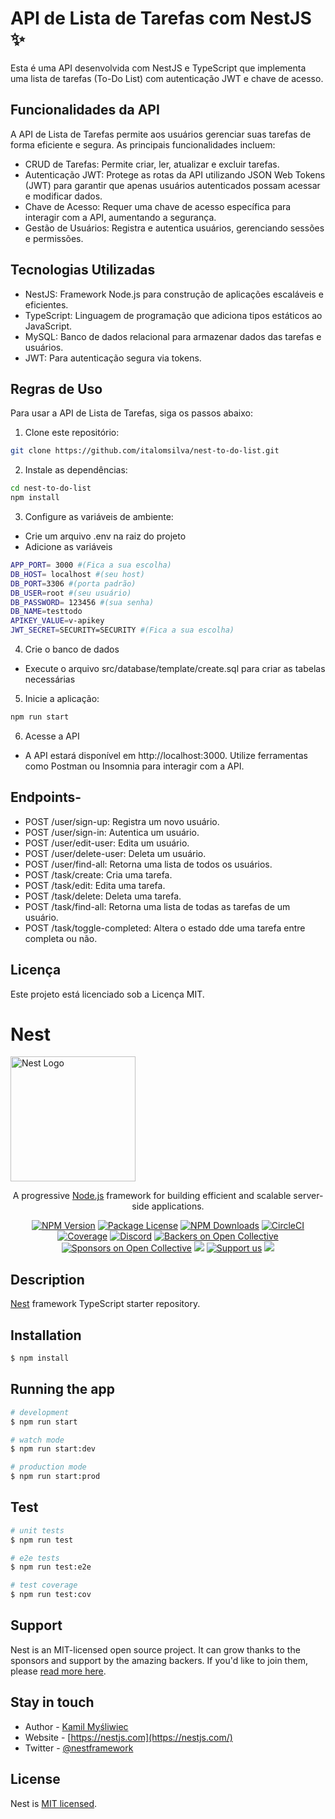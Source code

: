# API de Lista de Tarefas com NestJS ✨
Esta é uma API desenvolvida com NestJS e TypeScript que implementa uma lista de tarefas (To-Do List) com autenticação JWT e chave de acesso.

## Funcionalidades da API
A API de Lista de Tarefas permite aos usuários gerenciar suas tarefas de forma eficiente e segura. As principais funcionalidades incluem:

 - CRUD de Tarefas: Permite criar, ler, atualizar e excluir tarefas.
 - Autenticação JWT: Protege as rotas da API utilizando JSON Web Tokens (JWT) para garantir que apenas usuários autenticados possam acessar e modificar dados.
 - Chave de Acesso: Requer uma chave de acesso específica para interagir com a API, aumentando a segurança.
 - Gestão de Usuários: Registra e autentica usuários, gerenciando sessões e permissões.
## Tecnologias Utilizadas
 - NestJS: Framework Node.js para construção de aplicações escaláveis e eficientes.
 - TypeScript: Linguagem de programação que adiciona tipos estáticos ao JavaScript.
 - MySQL: Banco de dados relacional para armazenar dados das tarefas e usuários.
 - JWT: Para autenticação segura via tokens.

## Regras de Uso
Para usar a API de Lista de Tarefas, siga os passos abaixo:

 1. Clone este repositório:

```bash
git clone https://github.com/italomsilva/nest-to-do-list.git
```
2. Instale as dependências:

```bash
cd nest-to-do-list
npm install
```
3. Configure as variáveis de ambiente:
 - Crie um arquivo .env na raiz do projeto
 - Adicione as variáveis
```bash
APP_PORT= 3000 #(Fica a sua escolha)
DB_HOST= localhost #(seu host)
DB_PORT=3306 #(porta padrão)
DB_USER=root #(seu usuário)
DB_PASSWORD= 123456 #(sua senha)
DB_NAME=testtodo
APIKEY_VALUE=v-apikey
JWT_SECRET=SECURITY=SECURITY #(Fica a sua escolha)
```
4. Crie o banco de dados
 - Execute o arquivo src/database/template/create.sql para criar as tabelas necessárias

5. Inicie a aplicação:
```bash
npm run start
```
 6. Acesse a API
 - A API estará disponível em http://localhost:3000.
Utilize ferramentas como Postman ou Insomnia para interagir com a API.

## Endpoints-
 - POST /user/sign-up: Registra um novo usuário.
 - POST /user/sign-in: Autentica um usuário.
 - POST /user/edit-user: Edita um usuário.
 - POST /user/delete-user: Deleta um usuário.
 - POST /user/find-all: Retorna uma lista de todos os usuários.
 - POST /task/create: Cria uma tarefa.
 - POST /task/edit: Edita uma tarefa.
 - POST /task/delete: Deleta uma tarefa.
 - POST /task/find-all: Retorna uma lista de todas as tarefas de um usuário.
 - POST /task/toggle-completed: Altera o estado dde uma tarefa entre completa ou não.
## Licença
Este projeto está licenciado sob a Licença MIT.




<p align="center">
 <h1>Nest</h1>
  <a href="http://nestjs.com/" target="blank"><img src="https://nestjs.com/img/logo-small.svg" width="200" alt="Nest Logo" /></a>
</p>

[circleci-image]: https://img.shields.io/circleci/build/github/nestjs/nest/master?token=abc123def456
[circleci-url]: https://circleci.com/gh/nestjs/nest

  <p align="center">A progressive <a href="http://nodejs.org" target="_blank">Node.js</a> framework for building efficient and scalable server-side applications.</p>
    <p align="center">
<a href="https://www.npmjs.com/~nestjscore" target="_blank"><img src="https://img.shields.io/npm/v/@nestjs/core.svg" alt="NPM Version" /></a>
<a href="https://www.npmjs.com/~nestjscore" target="_blank"><img src="https://img.shields.io/npm/l/@nestjs/core.svg" alt="Package License" /></a>
<a href="https://www.npmjs.com/~nestjscore" target="_blank"><img src="https://img.shields.io/npm/dm/@nestjs/common.svg" alt="NPM Downloads" /></a>
<a href="https://circleci.com/gh/nestjs/nest" target="_blank"><img src="https://img.shields.io/circleci/build/github/nestjs/nest/master" alt="CircleCI" /></a>
<a href="https://coveralls.io/github/nestjs/nest?branch=master" target="_blank"><img src="https://coveralls.io/repos/github/nestjs/nest/badge.svg?branch=master#9" alt="Coverage" /></a>
<a href="https://discord.gg/G7Qnnhy" target="_blank"><img src="https://img.shields.io/badge/discord-online-brightgreen.svg" alt="Discord"/></a>
<a href="https://opencollective.com/nest#backer" target="_blank"><img src="https://opencollective.com/nest/backers/badge.svg" alt="Backers on Open Collective" /></a>
<a href="https://opencollective.com/nest#sponsor" target="_blank"><img src="https://opencollective.com/nest/sponsors/badge.svg" alt="Sponsors on Open Collective" /></a>
  <a href="https://paypal.me/kamilmysliwiec" target="_blank"><img src="https://img.shields.io/badge/Donate-PayPal-ff3f59.svg"/></a>
    <a href="https://opencollective.com/nest#sponsor"  target="_blank"><img src="https://img.shields.io/badge/Support%20us-Open%20Collective-41B883.svg" alt="Support us"></a>
  <a href="https://twitter.com/nestframework" target="_blank"><img src="https://img.shields.io/twitter/follow/nestframework.svg?style=social&label=Follow"></a>
</p>
  <!--[![Backers on Open Collective](https://opencollective.com/nest/backers/badge.svg)](https://opencollective.com/nest#backer)
  [![Sponsors on Open Collective](https://opencollective.com/nest/sponsors/badge.svg)](https://opencollective.com/nest#sponsor)-->

## Description

[Nest](https://github.com/nestjs/nest) framework TypeScript starter repository.

## Installation

```bash
$ npm install
```

## Running the app

```bash
# development
$ npm run start

# watch mode
$ npm run start:dev

# production mode
$ npm run start:prod
```

## Test

```bash
# unit tests
$ npm run test

# e2e tests
$ npm run test:e2e

# test coverage
$ npm run test:cov
```

## Support

Nest is an MIT-licensed open source project. It can grow thanks to the sponsors and support by the amazing backers. If you'd like to join them, please [read more here](https://docs.nestjs.com/support).

## Stay in touch

- Author - [Kamil Myśliwiec](https://kamilmysliwiec.com)
- Website - [https://nestjs.com](https://nestjs.com/)
- Twitter - [@nestframework](https://twitter.com/nestframework)

## License

Nest is [MIT licensed](LICENSE).
